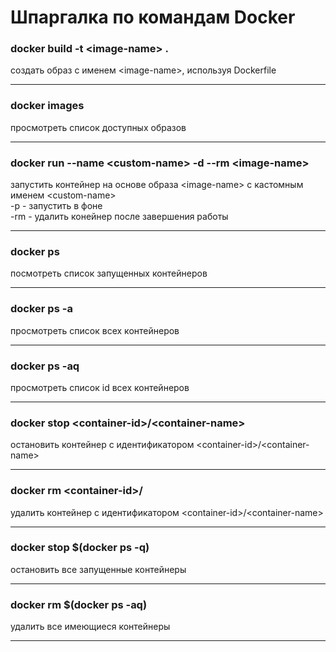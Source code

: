 # Шпаргалка по командам Docker

### docker build -t \<image-name> .
создать образ с именем \<image-name>, используя Dockerfile
***

### docker images
просмотреть список доступных образов
***

### docker run --name \<custom-name> -d --rm \<image-name>
запустить контейнер на основе образа \<image-name> с кастомным именем \<custom-name>  
-p - запустить в фоне  
-rm - удалить конейнер после завершения работы
***

### docker ps
посмотреть список запущенных контейнеров
***

### docker ps -a
просмотреть список всех контейнеров
***

### docker ps -aq
просмотреть список id всех контейнеров
***

### docker stop \<container-id>/\<container-name>
остановить контейнер с идентификатором \<container-id>/\<container-name>
***

### docker rm \<container-id>/<container-name>
удалить контейнер с идентификатором \<container-id>/\<container-name>
***
### docker stop $(docker ps -q)
остановить все запущенные контейнеры
***
### docker rm $(docker ps -aq)
удалить все имеющиеся контейнеры
***